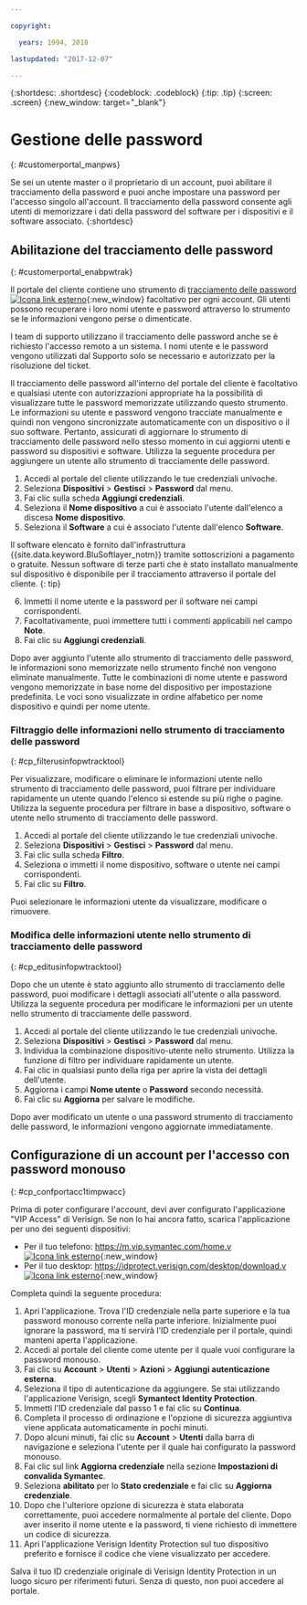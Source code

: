 ```yaml
---

copyright:

  years: 1994, 2018

lastupdated: "2017-12-07"

---
```


{:shortdesc: .shortdesc}
{:codeblock: .codeblock}
{:tip: .tip}
{:screen: .screen}
{:new_window: target="_blank"}


# Gestione delle password
{: #customerportal_manpws}

Se sei un utente master o il proprietario di un account, puoi abilitare il tracciamento della password e puoi anche impostare una password per l'accesso singolo all'account. Il tracciamento della password consente agli utenti di memorizzare i dati della password del software per i dispositivi e il software associato.
{:shortdesc}

## Abilitazione del tracciamento delle password
{: #customerportal_enabpwtrak}

Il portale del cliente contiene uno strumento di [tracciamento delle password ![Icona link esterno](../icons/launch-glyph.svg)](https://control.softlayer.com/devices/passwords){:new_window} facoltativo per ogni account. Gli utenti possono recuperare i loro nomi utente e password attraverso lo strumento se le informazioni vengono perse o dimenticate.

I team di supporto utilizzano il tracciamento delle password anche se è richiesto l'accesso remoto a un sistema. I nomi utente e le password vengono utilizzati dal Supporto solo se necessario e autorizzato per la risoluzione del ticket.

Il tracciamento delle password all'interno del portale del cliente è facoltativo e qualsiasi utente con autorizzazioni appropriate ha la possibilità di visualizzare tutte le password memorizzate utilizzando questo strumento. Le informazioni su utente e password vengono tracciate manualmente e quindi non vengono sincronizzate automaticamente con un dispositivo o il suo software. Pertanto, assicurati di aggiornare lo strumento di tracciamento delle password nello stesso momento in cui aggiorni utenti e password su dispositivi e software. Utilizza la seguente procedura per aggiungere un utente allo strumento di tracciamente delle password.

1. Accedi al portale del cliente utilizzando le tue credenziali univoche.
2. Seleziona **Dispositivi** > **Gestisci** > **Password** dal menu.
3. Fai clic sulla scheda **Aggiungi credenziali**.
4. Seleziona il **Nome dispositivo** a cui è associato l'utente dall'elenco a discesa **Nome dispositivo**.
5. Seleziona il **Software** a cui è associato l'utente dall'elenco **Software**.

  Il software elencato è fornito dall'infrastruttura {{site.data.keyword.BluSoftlayer_notm}} tramite sottoscrizioni a pagamento o gratuite. Nessun software di terze parti che è stato installato manualmente sul dispositivo è disponibile per il tracciamento attraverso il portale del cliente.
  {: tip}

6. Immetti il nome utente e la password per il software nei campi corrispondenti.
8. Facoltativamente, puoi immettere tutti i commenti applicabili nel campo **Note**.
9. Fai clic su **Aggiungi credenziali**.

Dopo aver aggiunto l'utente allo strumento di tracciamento delle password, le informazioni sono memorizzate nello strumento finché non vengono eliminate manualmente. Tutte le combinazioni di nome utente e password vengono memorizzate in base nome del dispositivo per impostazione predefinita. Le voci sono visualizzate in ordine alfabetico per nome dispositivo e quindi per nome utente.

### Filtraggio delle informazioni nello strumento di tracciamento delle password
{: #cp_filterusinfopwtracktool}

Per visualizzare, modificare o eliminare le informazioni utente nello strumento di tracciamento delle password, puoi filtrare per individuare rapidamente un utente quando l'elenco si estende su più righe o pagine. Utilizza la seguente procedura per filtrare in base a dispositivo, software o utente nello strumento di tracciamento delle password.

1. Accedi al portale del cliente utilizzando le tue credenziali univoche.
2. Seleziona **Dispositivi** > **Gestisci** > **Password** dal menu.
3. Fai clic sulla scheda **Filtro**.
4. Seleziona o immetti il nome dispositivo, software o utente nei campi corrispondenti.
5. Fai clic su **Filtro**.

Puoi selezionare le informazioni utente da visualizzare, modificare o rimuovere.

### Modifica delle informazioni utente nello strumento di tracciamento delle password
{: #cp_editusinfopwtracktool}

Dopo che un utente è stato aggiunto allo strumento di tracciamento delle password, puoi modificare i dettagli associati all'utente o alla password. Utilizza la seguente procedura per modificare le informazioni per un utente nello strumento di tracciamente delle password.

1. Accedi al portale del cliente utilizzando le tue credenziali univoche.
2. Seleziona **Dispositivi** > **Gestisci** > **Password** dal menu.
3. Individua la combinazione dispositivo-utente nello strumento. Utilizza la funzione di filtro per individuare rapidamente un utente.
4. Fai clic in qualsiasi punto della riga per aprire la vista dei dettagli dell'utente.
5. Aggiorna i campi **Nome utente** o **Password** secondo necessità.
6. Fai clic su **Aggiorna** per salvare le modifiche.

Dopo aver modificato un utente o una password strumento di tracciamento delle password, le informazioni vengono aggiornate immediatamente.

## Configurazione di un account per l'accesso con password monouso
{: #cp_confportacc1timpwacc}

Prima di poter configurare l'account, devi aver configurato l'applicazione "VIP Access" di Verisign. Se non lo hai ancora fatto, scarica l'applicazione per uno dei seguenti dispositivi:
* Per il tuo telefono: [https://m.vip.symantec.com/home.v ![Icona link esterno](../icons/launch-glyph.svg)](https://m.vip.symantec.com/home.v){:new_window}
* Per il tuo desktop:  [https://idprotect.verisign.com/desktop/download.v ![Icona link esterno](../icons/launch-glyph.svg)](https://idprotect.verisign.com/desktop/download.v){:new_window}

Completa quindi la seguente procedura:
1. Apri l'applicazione. Trova l'ID credenziale nella parte superiore e la tua password monouso corrente nella parte inferiore. Inizialmente puoi ignorare la password, ma ti servirà l'ID credenziale per il portale, quindi manteni aperta l'applicazione.
2. Accedi al portale del cliente come utente per il quale vuoi configurare la password monouso.
3. Fai clic su **Account** > **Utenti** > **Azioni** > **Aggiungi autenticazione esterna**.
4. Seleziona il tipo di autenticazione da aggiungere. Se stai utilizzando l'applicazione Verisign, scegli **Symantect Identity Protection**.
5. Immetti l'ID credenziale dal passo 1 e fai clic su **Continua**.
6. Completa il processo di ordinazione e l'opzione di sicurezza aggiuntiva viene applicata automaticamente in pochi minuti.
7. Dopo alcuni minuti, fai clic su **Account** > **Utenti** dalla barra di navigazione e seleziona l'utente per il quale hai configurato la password monouso.
8. Fai clic sul link **Aggiorna credenziale** nella sezione **Impostazioni di convalida Symantec**.
9. Seleziona **abilitato** per lo **Stato credenziale** e fai clic su **Aggiorna credenziale**.
10. Dopo che l'ulteriore opzione di sicurezza è stata elaborata correttamente, puoi accedere normalmente al portale del cliente. Dopo aver inserito il nome utente e la password, ti viene richiesto di immettere un codice di sicurezza.
11. Apri l'applicazione Verisign Identity Protection sul tuo dispositivo preferito e fornisce il codice che viene visualizzato per accedere.

Salva il tuo ID credenziale originale di Verisign Identity Protection in un luogo sicuro per riferimenti futuri. Senza di questo, non puoi accedere al portale.
